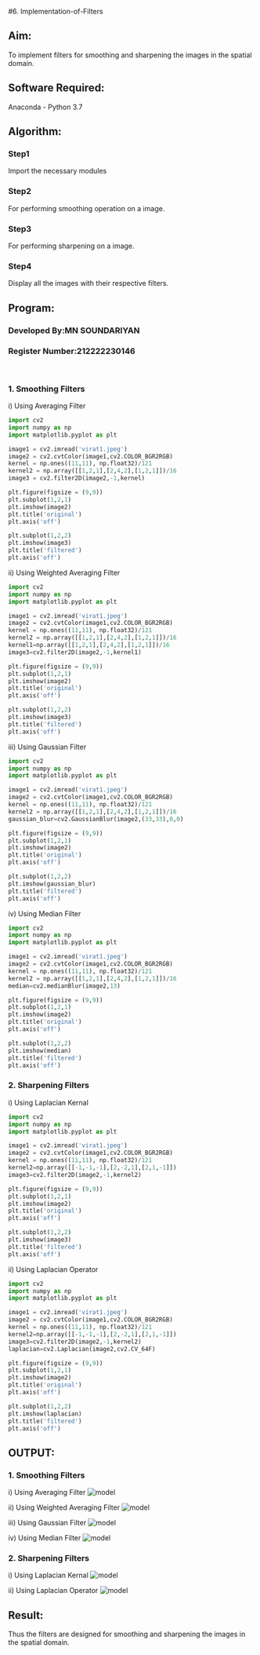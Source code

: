 #6. Implementation-of-Filters
## Aim:
To implement filters for smoothing and sharpening the images in the spatial domain.

## Software Required:
Anaconda - Python 3.7

## Algorithm:
### Step1
Import the necessary modules 

### Step2
For performing smoothing operation on a image.

### Step3
For performing sharpening on a image.

### Step4
Display all the images with their respective filters.

## Program:
### Developed By:MN SOUNDARIYAN
### Register Number:212222230146 
</br>

### 1. Smoothing Filters

i) Using Averaging Filter
```python
import cv2
import numpy as np
import matplotlib.pyplot as plt

image1 = cv2.imread('virat1.jpeg')
image2 = cv2.cvtColor(image1,cv2.COLOR_BGR2RGB)
kernel = np.ones((11,11), np.float32)/121
kernel2 = np.array([[1,2,1],[2,4,2],[1,2,1]])/16
image3 = cv2.filter2D(image2,-1,kernel)

plt.figure(figsize = (9,9))
plt.subplot(1,2,1)
plt.imshow(image2)
plt.title('original')
plt.axis('off')

plt.subplot(1,2,2)
plt.imshow(image3)
plt.title('filtered')
plt.axis('off')
```


ii) Using Weighted Averaging Filter
```Python
import cv2
import numpy as np
import matplotlib.pyplot as plt

image1 = cv2.imread('virat1.jpeg')
image2 = cv2.cvtColor(image1,cv2.COLOR_BGR2RGB)
kernel = np.ones((11,11), np.float32)/121
kernel2 = np.array([[1,2,1],[2,4,2],[1,2,1]])/16
kernel1=np.array([[1,2,1],[2,4,2],[1,2,1]])/16
image3=cv2.filter2D(image2,-1,kernel1)

plt.figure(figsize = (9,9))
plt.subplot(1,2,1)
plt.imshow(image2)
plt.title('original')
plt.axis('off')

plt.subplot(1,2,2)
plt.imshow(image3)
plt.title('filtered')
plt.axis('off')
```

iii) Using Gaussian Filter
```Python
import cv2
import numpy as np
import matplotlib.pyplot as plt

image1 = cv2.imread('virat1.jpeg')
image2 = cv2.cvtColor(image1,cv2.COLOR_BGR2RGB)
kernel = np.ones((11,11), np.float32)/121
kernel2 = np.array([[1,2,1],[2,4,2],[1,2,1]])/16
gaussian_blur=cv2.GaussianBlur(image2,(33,33),0,0)

plt.figure(figsize = (9,9))
plt.subplot(1,2,1)
plt.imshow(image2)
plt.title('original')
plt.axis('off')

plt.subplot(1,2,2)
plt.imshow(gaussian_blur)
plt.title('filtered')
plt.axis('off')
```


iv) Using Median Filter
```Python
import cv2
import numpy as np
import matplotlib.pyplot as plt

image1 = cv2.imread('virat1.jpeg')
image2 = cv2.cvtColor(image1,cv2.COLOR_BGR2RGB)
kernel = np.ones((11,11), np.float32)/121
kernel2 = np.array([[1,2,1],[2,4,2],[1,2,1]])/16
median=cv2.medianBlur(image2,13)

plt.figure(figsize = (9,9))
plt.subplot(1,2,1)
plt.imshow(image2)
plt.title('original')
plt.axis('off')

plt.subplot(1,2,2)
plt.imshow(median)
plt.title('filtered')
plt.axis('off')
```


### 2. Sharpening Filters
i) Using Laplacian Kernal
```Python
import cv2
import numpy as np
import matplotlib.pyplot as plt

image1 = cv2.imread('virat1.jpeg')
image2 = cv2.cvtColor(image1,cv2.COLOR_BGR2RGB)
kernel = np.ones((11,11), np.float32)/121
kernel2=np.array([[-1,-1,-1],[2,-2,1],[2,1,-1]])
image3=cv2.filter2D(image2,-1,kernel2)

plt.figure(figsize = (9,9))
plt.subplot(1,2,1)
plt.imshow(image2)
plt.title('original')
plt.axis('off')

plt.subplot(1,2,2)
plt.imshow(image3)
plt.title('filtered')
plt.axis('off')
```

ii) Using Laplacian Operator
```Python
import cv2
import numpy as np
import matplotlib.pyplot as plt

image1 = cv2.imread('virat1.jpeg')
image2 = cv2.cvtColor(image1,cv2.COLOR_BGR2RGB)
kernel = np.ones((11,11), np.float32)/121
kernel2=np.array([[-1,-1,-1],[2,-2,1],[2,1,-1]])
image3=cv2.filter2D(image2,-1,kernel2)
laplacian=cv2.Laplacian(image2,cv2.CV_64F)

plt.figure(figsize = (9,9))
plt.subplot(1,2,1)
plt.imshow(image2)
plt.title('original')
plt.axis('off')

plt.subplot(1,2,2)
plt.imshow(laplacian)
plt.title('filtered')
plt.axis('off')
```

## OUTPUT:
### 1. Smoothing Filters


i) Using Averaging Filter
![model](output1.png)

ii) Using Weighted Averaging Filter
![model](output2.png)

iii) Using Gaussian Filter
![model](output3.png)

iv) Using Median Filter
![model](output4.png)

### 2. Sharpening Filters


i) Using Laplacian Kernal
![model](output5.png)

ii) Using Laplacian Operator
![model](output6.png)

## Result:
Thus the filters are designed for smoothing and sharpening the images in the spatial domain.
